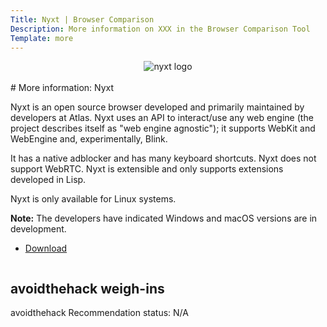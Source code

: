 ```yaml
---
Title: Nyxt | Browser Comparison
Description: More information on XXX in the Browser Comparison Tool
Template: more
---
```


<center><img src="%assets_url%/logos/nyxt.png" alt="nyxt logo" class="browser-img"></center>

<br>
<div class="column" markdown="1">
# More information: Nyxt

Nyxt is an open source browser developed and primarily maintained by developers at Atlas. Nyxt uses an API to interact/use any web engine (the project describes itself as "web engine agnostic"); it supports WebKit and WebEngine and, experimentally, Blink.  

It has a native adblocker and has many keyboard shortcuts. Nyxt does not support WebRTC. Nyxt is extensible and only supports extensions developed in Lisp.

Nyxt is only available for Linux systems.

**Note:** The developers have indicated Windows and macOS versions are in development.

* [Download](https://nyxt.atlas.engineer/purchase)

</div>

<div class="column" markdown="1">
<div class="card" markdown="1">

## avoidthehack weigh-ins

avoidthehack Recommendation status: N/A

</div>
</div>
</div>
